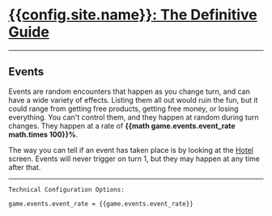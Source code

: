# [{{config.site.name}}: The Definitive Guide](/manual)

---

## Events
Events are random encounters that happen as you change turn, and can have a wide variety of effects.  Listing them all out would ruin the fun, but it could range from getting free products, getting free money, or losing everything.  You can't control them, and they happen at random during turn changes.  They happen at a rate of __{{math game.events.event_rate math.times 100}}%__.

The way you can tell if an event has taken place is by looking at the [Hotel](/manual/hotel) screen.  Events will never trigger on turn 1, but they may happen at any time after that.

---

```
Technical Configuration Options:

game.events.event_rate = {{game.events.event_rate}}
```
